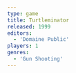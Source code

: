 ```yaml
---
type: game
title: Turtleminator
released: 1999
editors: 
  - 'Domaine Public'
players: 1
genres:
  - 'Gun Shooting'
---
```

